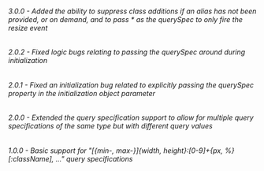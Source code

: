 ###### 3.0.0 - Added the ability to suppress class additions if an alias has not been provided, or on demand, and to pass * as the querySpec to only fire the resize event

###### 2.0.2 - Fixed logic bugs relating to passing the querySpec around during initialization

###### 2.0.1 - Fixed an initialization bug related to explicitly passing the querySpec property in the initialization object parameter

###### 2.0.0 - Extended the query specification support to allow for multiple query specifications of the same type but with different query values

###### 1.0.0 - Basic support for "[{min-, max-}]{width, height}:[0-9]+{px, %}[:className], ..." query specifications
